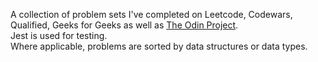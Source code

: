 A collection of problem sets I've completed on Leetcode, Codewars, Qualified, Geeks for Geeks as well as [The Odin Project](https://github.com/TheOdinProject/javascript-exercises).<br />
Jest is used for testing.<br />
Where applicable, problems are sorted by data structures or data types.<br />